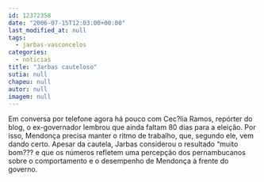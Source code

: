 ```yaml
---
id: 12372358
date: "2006-07-15T12:03:00+00:00"
last_modified_at: null
tags:
  - jarbas-vasconcelos
categories:
  - noticias
title: "Jarbas cauteloso"
sutia: null
chapeu: null
autor: null
imagem: null
---
```

<p><P>Em conversa por telefone agora há pouco com Cec?lia Ramos, repórter do blog, o ex-governador lembrou que ainda faltam 80 dias para a eleição. Por isso, Mendonça precisa manter o ritmo de trabalho, que, segundo ele, vem dando certo. Apesar da cautela, Jarbas considerou o resultado “muito bom??? e que os números refletem uma percepção dos pernambucanos sobre o comportamento e o desempenho de Mendonça à frente do governo.</P> </p>
